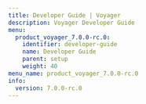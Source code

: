 ```yaml
---
title: Developer Guide | Voyager
description: Voyager Developer Guide
menu:
  product_voyager_7.0.0-rc.0:
    identifier: developer-guide
    name: Developer Guide
    parent: setup
    weight: 40
menu_name: product_voyager_7.0.0-rc.0
info:
  version: 7.0.0-rc.0
---
```


